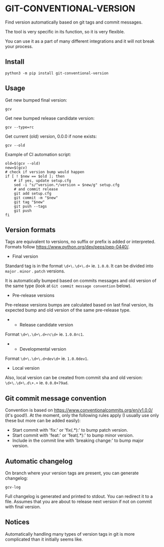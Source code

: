 # GIT-CONVENTIONAL-VERSION

Find version automatically based on git tags and commit messages.

The tool is very specific in its function, so it is very flexible. 

You can use it as a part of many different integrations and it will not break your process.

## Install

```
python3 -m pip install git-conventional-version
```

## Usage

Get new bumped final version:
```
gcv
```

Get new bumped release candidate version:
```
gcv --type=rc
```

Get current (old) version, 0.0.0 if none exists:
```
gcv --old
```

Example of CI automation script:
```
old=$(gcv --old)
new=$(gcv)
# check if version bump would happen
if [ ! $new == $old ]; then
    # if yes, update setup.cfg
    sed -i "s/^version.*/version = $new/g" setup.cfg
    # and commit release
    git add setup.cfg
    git commit -m "$new"
    git tag "$new"
    git push --tags
    git push
fi
```

## Version formats

Tags are equivalent to versions, no suffix or prefix is added or interpreted.
Formats follow https://www.python.org/dev/peps/pep-0440/.

- Final version

Standard tag is in the format `\d+\.\d+\.d+` ie. `1.0.0`. It can be divided into `major` . `minor` . `patch` versions.

It is automatically bumped based on commits messages and old version of the same type (look at `Git commit message convention` below).

- Pre-release versions

Pre-release versions bumps are calculated based on last final version, its expected bump and old version of the same pre-release type.

-    - Release candidate version

Format `\d+\.\d+\.d+rc\d+` ie. `1.0.0rc1`.

-    - Developmental version 

Format `\d+\.\d+\.d+dev\d+` ie. `1.0.0dev1`.

- Local version

Also, local version can be created from commit sha and old version: `\d+\.\d+\.d\+.+` ie. `0.0.0+79ad`.

## Git commit message convention

Convention is based on https://www.conventionalcommits.org/en/v1.0.0/ (it's good!).
At the moment, only the following rules apply (I usually use only these but more can be added easily):
- Start commit with 'fix:' or 'fix(.*):' to bump patch version.
- Start commit with 'feat:' or 'feat(.*):' to bump minor version.
- Include in the commit line with 'breaking change:' to bump major version.

## Automatic changelog

On branch where your version tags are present, you can generate changelog:
```
gcv-log
```
Full changelog is generated and printed to stdout. You can redirect it to a file.
Assumes that you are about to release next version if not on commit with final version.

## Notices

Automatically handling many types of version tags in git is more complicated than it initially seems like.
